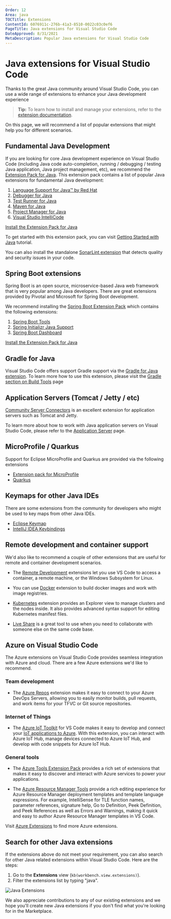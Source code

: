 ```yaml
---
Order: 12
Area: java
TOCTitle: Extensions
ContentId: 6076911c-276b-41a3-8510-0022c03c0ef6
PageTitle: Java extensions for Visual Studio Code
DateApproved: 8/31/2021
MetaDescription: Popular Java extensions for Visual Studio Code
---
```

# Java extensions for Visual Studio Code

Thanks to the great Java community around Visual Studio Code, you can use a wide range of extensions to enhance your Java development experience

> **Tip:** To learn how to install and manage your extensions, refer to the [extension documentation](/docs/editor/extension-marketplace.md).

On this page, we will recommend a list of popular extensions that might help you for different scenarios.

## Fundamental Java Development

If you are looking for core Java development experience on Visual Studio Code (including Java code auto-completion, running / debugging / testing Java application, Java project management, etc), we recommend the [Extension Pack for Java](https://marketplace.visualstudio.com/items?itemName=vscjava.vscode-java-pack). This extension pack contains a list of popular Java extensions for fundamental Java development:

1. [Language Support for Java™ by Red Hat](https://marketplace.visualstudio.com/items?itemName=redhat.java)
2. [Debugger for Java](https://marketplace.visualstudio.com/items?itemName=vscjava.vscode-java-debug)
3. [Test Runner for Java](https://marketplace.visualstudio.com/items?itemName=vscjava.vscode-java-test)
4. [Maven for Java](https://marketplace.visualstudio.com/items?itemName=vscjava.vscode-maven)
5. [Project Manager for Java](https://marketplace.visualstudio.com/items?itemName=vscjava.vscode-java-dependency)
6. [Visual Studio IntelliCode](https://marketplace.visualstudio.com/items?itemName=VisualStudioExptTeam.vscodeintellicode)

<a class="tutorial-install-extension-btn" href="vscode:extension/vscjava.vscode-java-pack">Install the Extension Pack for Java</a>

To get started with this extension pack, you can visit [Getting Started with Java](https://code.visualstudio.com/docs/java/java-tutorial) tutorial.

You can also install the standalone [SonarLint extension](https://marketplace.visualstudio.com/items?itemName=SonarSource.sonarlint-vscode) that detects quality and security issues in your code.

## Spring Boot extensions

Spring Boot is an open source, microservice-based Java web framework that is very popular among Java developers. There are great extensions provided by Pivotal and Microsoft for Spring Boot development.

We recommend installing the [Spring Boot Extension Pack](https://marketplace.visualstudio.com/items?itemName=Pivotal.vscode-boot-dev-pack) which contains the following extensions:

1. [Spring Boot Tools](https://marketplace.visualstudio.com/items?itemName=Pivotal.vscode-spring-boot)
2. [Spring Initializr Java Support](https://marketplace.visualstudio.com/items?itemName=vscjava.vscode-spring-initializr)
3. [Spring Boot Dashboard](https://marketplace.visualstudio.com/items?itemName=vscjava.vscode-spring-boot-dashboard)

<a class="tutorial-install-extension-btn" href="vscode:extension/Pivotal.vscode-boot-dev-pack">Install the Extension Pack for Java</a>

## Gradle for Java

Visual Studio Code offers support Gradle support via the [Gradle for Java extension](https://marketplace.visualstudio.com/items?itemName=vscjava.vscode-gradle). To learn more how to use this extension, please visit the [Gradle section on Build Tools](https://code.visualstudio.com/docs/java/java-build#_gradle) page

## Application Servers (Tomcat / Jetty / etc)

[Community Server Connectors](https://marketplace.visualstudio.com/items?itemName=redhat.vscode-community-server-connector) is an excellent extension for application servers such as Tomcat and Jetty.

To learn more about how to work with Java application servers on Visual Studio Code, please refer to the [Application Server](https://code.visualstudio.com/docs/java/java-tomcat-jetty) page.

## MicroProfile / Quarkus

Support for Eclipse MicroProfile and Quarkus are provided via the following extensions

- [Extension pack for MicroProfile](https://marketplace.visualstudio.com/items?itemName=MicroProfile-Community.vscode-microprofile-pack)
- [Quarkus](https://marketplace.visualstudio.com/items?itemName=redhat.vscode-quarkus)

## Keymaps for other Java IDEs

There are some extensions from the community for developers who might be used to key maps from other Java IDEs.

- [Eclipse Keymap](https://marketplace.visualstudio.com/items?itemName=alphabotsec.vscode-eclipse-keybindings)
- [IntelliJ IDEA Keybindings](https://marketplace.visualstudio.com/items?itemName=k--kato.intellij-idea-keybindings)

## Remote development and container support

We'd also like to recommend a couple of other extensions that are useful for remote and container development scenarios.

- The [Remote Development](/docs/remote/remote-overview.md) extensions let you use VS Code to access a container, a remote machine, or the Windows Subsystem for Linux.

- You can use [Docker](https://marketplace.visualstudio.com/items?itemName=ms-azuretools.vscode-docker) extension to build docker images and work with image registries.

- [Kubernetes](https://marketplace.visualstudio.com/items?itemName=ms-kubernetes-tools.vscode-kubernetes-tools) extension provides an Explorer view to manage clusters and the nodes inside. It also provides advanced syntax support for editing Kubernetes manifest files.

- [Live Share](https://marketplace.visualstudio.com/items?itemName=MS-vsliveshare.vsliveshare) is a great tool to use when you need to collaborate with someone else on the same code base.

## Azure on Visual Studio Code

The Azure extensions on Visual Studio Code provides seamless integration with Azure and cloud. There are a few Azure extensions we'd like to recommend.

### Team development

* The [Azure Repos](https://marketplace.visualstudio.com/items?itemName=ms-vsts.team) extension makes it easy to connect to your Azure DevOps Servers, allowing you to easily monitor builds, pull requests, and work items for your TFVC or Git source repositories.

### Internet of Things

* The [Azure IoT Toolkit](https://marketplace.visualstudio.com/items?itemName=vsciot-vscode.azure-iot-toolkit) for VS Code makes it easy to develop and connect your [IoT applications to Azure](https://docs.microsoft.com//azure/index#pivot=services&panel=iot). With this extension, you can interact with Azure IoT Hub, manage devices connected to Azure IoT Hub, and develop with code snippets for Azure IoT Hub.

### General tools

* The [Azure Tools Extension Pack](https://marketplace.visualstudio.com/items?itemName=ms-vscode.vscode-node-azure-pack) provides a rich set of extensions that makes it easy to discover and interact with Azure services to power your applications.

* The [Azure Resource Manager Tools](https://marketplace.visualstudio.com/items?itemName=msazurermtools.azurerm-vscode-tools) provide a rich editing experience for Azure Resource Manager deployment templates and template language expressions. For example, IntelliSense for TLE function names, parameter references, signature help, Go to Definition, Peek Definition, and Peek References as well as Errors and Warnings, making it quick and easy to author Azure Resource Manager templates in VS Code.

Visit [Azure Extensions](/docs/azure/extensions.md) to find more Azure extensions.

## Search for other Java extensions

If the extensions above do not meet your requirement, you can also search for other Java related extensions within Visual Studio Code. Here are the steps:

1. Go to the **Extensions** view (`kb(workbench.view.extensions)`).
2. Filter the extensions list by typing "java".

![Java Extensions](images/extensions/extensions.png)

We also appreciate contributions to any of our existing extensions and we hope you'll create new Java extensions if you don't find what you're looking for in the Marketplace.
